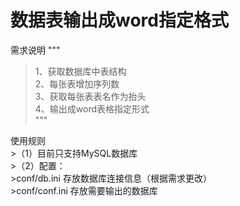 数据表输出成word指定格式
=====
需求说明
"""
>1、获取数据库中表结构  
>2、每张表增加序列数  
>3、获取每张表表名作为抬头  
>4、输出成word表格指定形式  
"""

使用规则  
    >（1）目前只支持MySQL数据库  
    >（2）配置：  
        >conf/db.ini  存放数据库连接信息（根据需求更改）  
        >conf/conf.ini 存放需要输出的数据库  

